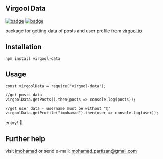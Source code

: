 ## Virgool Data
[![badge](https://img.shields.io/badge/npm-1.0-red.svg)](https://www.npmjs.com/package/virgool-data)  [![badge](https://img.shields.io/badge/license-MIT-yellow.svg)](https://github.com/imohamad/virgool-data/blob/master/LICENSE)

package for getting data of posts and user profile from [virgool.io](https://virgool.io)
## Installation
    npm install virgool-data
## Usage

    const virgoolData = require("virgool-data");
    
    //get posts data
    virgoolData.getPosts().then(posts => console.log(posts));
    
    //get user data - username must be without "@"
    virgoolData.getProfile("imohamad").then(user => console.log(user));
enjoy! 🤘
    

## Further help

visit [imohamad](http://imohamad.ml) or send e-mail: [mohamad.partizan@gmail.com](mailto:mohamad.partizan@gmail.com)
